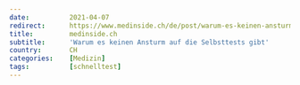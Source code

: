 ```yaml
---
date:          2021-04-07
redirect:      https://www.medinside.ch/de/post/warum-es-keinen-ansturm-auf-die-selbsttests-gibt
title:         medinside.ch
subtitle:      'Warum es keinen Ansturm auf die Selbsttests gibt'
country:       CH
categories:    [Medizin]
tags:          [schnelltest]
---
```

